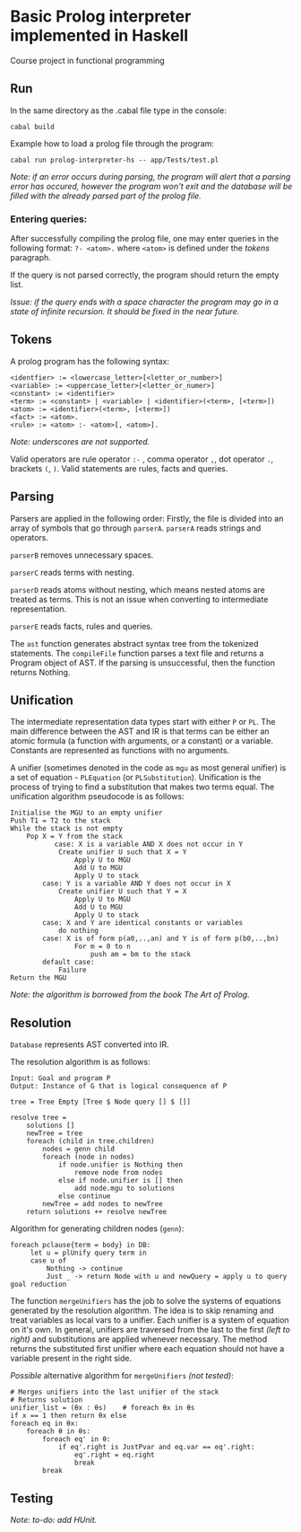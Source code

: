 # Basic Prolog interpreter implemented in Haskell
Course project in functional programming

## Run
In the same directory as the .cabal file type in the console:
```
cabal build
```

Example how to load a prolog file through the program:
```
cabal run prolog-interpreter-hs -- app/Tests/test.pl
```

_Note: if an error occurs during parsing, the program will alert that a parsing error has occured, however the program won't exit and the database will be filled with the already parsed part of the prolog file._

### Entering queries:
After successfully compiling the prolog file, one may enter queries in the following format:
```?- <atom>.```
where ```<atom>``` is defined under the _tokens_ paragraph.

If the query is not parsed correctly, the program should return the empty list.

_Issue: if the query ends with a space character the program may go in a state of infinite recursion. It should be fixed in the near future._

## Tokens
A prolog program has the following syntax:
```
<identfier> := <lowercase_letter>[<letter_or_number>]
<variable> := <uppercase_letter>[<letter_or_numer>]
<constant> := <identifier>
<term> := <constant> | <variable> | <identifier>(<term>, [<term>])
<atom> := <identifier>(<term>, [<term>])
<fact> := <atom>.
<rule> := <atom> :- <atom>[, <atom>].
```
_Note: underscores are not supported._

Valid operators are rule operator `:-` , comma operator `,`, dot operator `.`, brackets `(`, `)`.
Valid statements are rules, facts and queries.

## Parsing
Parsers are applied in the following order:
Firstly, the file is divided into an array of symbols that go through `parserA`. `parserA` reads strings and operators.

`parserB` removes unnecessary spaces.

`parserC` reads terms with nesting.

`parserD` reads atoms without nesting, which means nested atoms are treated as terms. This is not an issue when converting to intermediate representation.

`parserE` reads facts, rules and queries.


The `ast` function generates abstract syntax tree from the tokenized statements.
The `compileFile` function parses a text file and returns a Program object of AST. If the parsing is unsuccessful, then the function returns Nothing.

## Unification
The intermediate representation data types start with either `P` or `PL`.
The main difference between the AST and IR is that terms can be either an atomic formula (a function with arguments, or a constant) or a variable. Constants are represented as functions with no arguments. 

A unifier (sometimes denoted in the code as `mgu` as most general unifier) is a set of equation - `PLEquation` (or `PLSubstitution`). Unification is the process of trying to find a substitution that makes two terms equal. The unification algorithm pseudocode is as follows:

```
Initialise the MGU to an empty unifier
Push T1 = T2 to the stack
While the stack is not empty
	Pop X = Y from the stack
	       case: X is a variable AND X does not occur in Y
        	Create unifier U such that X = Y
                Apply U to MGU
                Add U to MGU
                Apply U to stack
        case: Y is a variable AND Y does not occur in X
        	Create unifier U such that Y = X
                Apply U to MGU
                Add U to MGU
                Apply U to stack
        case: X and Y are identical constants or variables
        	do nothing
        case: X is of form p(a0,..,an) and Y is of form p(b0,..,bn)
		        For m = 0 to n
                	push am = bm to the stack
        default case:
        	Failure
Return the MGU
```
_Note: the algorithm is borrowed from the book The Art of Prolog._

## Resolution
`Database` represents AST converted into IR.

The resolution algorithm is as follows:
```
Input: Goal and program P
Output: Instance of G that is logical consequence of P

tree = Tree Empty [Tree $ Node query [] $ []]

resolve tree =
    solutions []
    newTree = tree 
    foreach (child in tree.children)
        nodes = genn child
        foreach (node in nodes)
            if node.unifier is Nothing then
                remove node from nodes
            else if node.unifier is [] then
                add node.mgu to solutions
            else continue
        newTree = add nodes to newTree
    return solutions ++ resolve newTree
```

Algorithm for generating children nodes (`genn`):
```
foreach pclause{term = body} in DB:
     let u = plUnify query term in
     case u of
         Nothing -> continue
         Just _ -> return Node with u and newQuery = apply u to query
goal reduction
```
The function `mergeUnifiers` has the job to solve the systems of equations generated by the resolution algorithm. The idea is to skip renaming and treat variables as local vars to a unifier. Each unifier is a system of equation on it's own. In general, unifiers are traversed from the last to the first _(left to right)_ and substitutions are applied whenever necessary. The method returns the substituted first unifier where each equation should not have a variable present in the right side. 

_Possible_ alternative algorithm for `mergeUnifiers` _(not tested)_:
```
# Merges unifiers into the last unifier of the stack
# Returns solution
unifier_list = (θx : θs)    # foreach θx in θs
if x == 1 then return θx else
foreach eq in θx:
    foreach θ in θs:
        foreach eq' in θ:
            if eq'.right is JustPvar and eq.var == eq'.right:
                eq'.right = eq.right
                break
        break
```

## Testing
_Note: to-do: add HUnit._